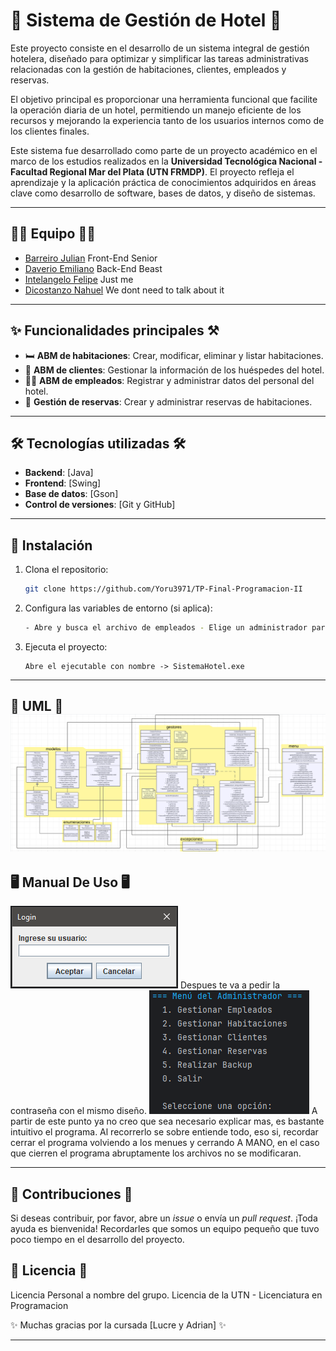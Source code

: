 # 🌟 Sistema de Gestión de Hotel 🏨

Este proyecto consiste en el desarrollo de un sistema integral de gestión hotelera, diseñado para optimizar y simplificar las tareas administrativas relacionadas con la gestión de habitaciones, clientes, empleados y reservas. 

El objetivo principal es proporcionar una herramienta funcional que facilite la operación diaria de un hotel, permitiendo un manejo eficiente de los recursos y mejorando la experiencia tanto de los usuarios internos como de los clientes finales. 

Este sistema fue desarrollado como parte de un proyecto académico en el marco de los estudios realizados en la **Universidad Tecnológica Nacional - Facultad Regional Mar del Plata (UTN FRMDP)**. El proyecto refleja el aprendizaje y la aplicación práctica de conocimientos adquiridos en áreas clave como desarrollo de software, bases de datos, y diseño de sistemas.

---

## 👩‍💻 Equipo 👩‍💻

- [Barreiro Julian](https://github.com/JulianBarreiro2k) Front-End Senior
- [Daverio Emiliano](https://github.com/Yoru3971) Back-End Beast
- [Intelangelo Felipe](https://github.com/FelipeIntelangelo) Just me
- [Dicostanzo Nahuel](https://github.com/nahueldico3) We dont need to talk about it

---

## ✨ Funcionalidades principales ⚒️

- 🛏️ **ABM de habitaciones**: Crear, modificar, eliminar y listar habitaciones.
- 👥 **ABM de clientes**: Gestionar la información de los huéspedes del hotel.
- 🧑‍💼 **ABM de empleados**: Registrar y administrar datos del personal del hotel.
- 📅 **Gestión de reservas**: Crear y administrar reservas de habitaciones. 

---

## 🛠️ Tecnologías utilizadas 🛠️

- **Backend**: [Java]
- **Frontend**: [Swing]
- **Base de datos**: [Gson]
- **Control de versiones**: [Git y GitHub]

---

## 🚀 Instalación

1. Clona el repositorio:
   ```bash
   git clone https://github.com/Yoru3971/TP-Final-Programacion-II
   ```
2. Configura las variables de entorno (si aplica):
   ```bash
   - Abre y busca el archivo de empleados - Elige un administrador para ingresar al sistema o cree uno con el mismo formato del .json
   ```
4. Ejecuta el proyecto:
   ```
   Abre el ejecutable con nombre -> SistemaHotel.exe
   ```
---
📜 UML 📜
![Diagrama de Clases](img/UML.png)
---
## 🖥️ Manual De Uso 🖥️
![Interfaz Grafica de Login, recordar que tenes que haber creado un Empleado en el .json o entrar al archivo y elegir uno de los ya creados](img/Login.png)
Despues te va a pedir la contraseña con el mismo diseño.
![Interfaz de el Menu Administrador hecho en Consola](img/MenuAdmin.png)
A partir de este punto ya no creo que sea necesario explicar mas, es bastante intuitivo el programa.
Al recorrerlo se sobre entiende todo, eso si, recordar cerrar el programa volviendo a los menues y cerrando A MANO,
en el caso que cierren el programa abruptamente los archivos no se modificaran.

---

## 🤝 Contribuciones 🤝

Si deseas contribuir, por favor, abre un *issue* o envía un *pull request*. ¡Toda ayuda es bienvenida!
Recordarles que somos un equipo pequeño que tuvo poco tiempo en el desarrollo del proyecto.

## 📜 Licencia 📜
Licencia Personal a nombre del grupo.
Licencia de la UTN - Licenciatura en Programacion

✨ Muchas gracias por la cursada [Lucre y Adrian] ✨

---
